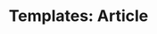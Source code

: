 ---
title: "Templates: Article"
introduction: "Use an article page when you want to present a particular piece of content, such as a case study or blog post."
permalink: "about/design/layouts/article/"
layout: "design/layouts/article.html"
eleventyNavigation:
  key: Article
  parent: Layouts
---